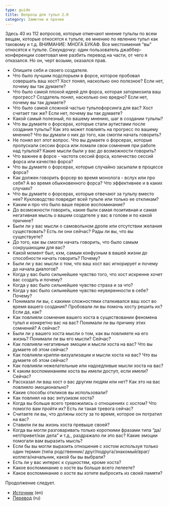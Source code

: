 ```yaml
---
type: guide
title: Вопросы для тульп 2.0
category: Заметки и прочее
---
```



Здесь 40 из 112 вопросов, которые отмечают мнение тульпы по всем вещам, которые относятся к тульпе, ее мнению по явлению тульп как таковому и т.д.
ВНИМАНИЕ: МНОГА БУКАФ. Все местоимения “вы” относятся к тульпе.
Секундочку: один пользователь джаббер-конференции советовал мне разбить перевод на части, от чего я отказался. Но он, черт возьми, оказался прав.

  - Опишите себя и своего создателя.
  - Что было лучшим подспорьем в форсе, которое пробовал совершать ваш хост? Хост понял, насколько оно полезное? Если нет, почему вы так думаете?
  - Что было самой плохой идеей для форса, которая затормозила ваш прогресс? Создатель понял, насколько оно вредно? Если нет, почему вы так думаете?
  - Что было самой сложной частью тульпофорсинга для вас? Хост считает так же? Если нет, почему вы так думаете?
  - Какой самый полезный, по вашему мнению, шаг в создании тульпы?
  - Что вы думаете о форсерах, которые стали аутистами после создания тульпы? Как это может повлиять на прогресс по вашему мнению? Что вы думали о них до того, как смогли начать говорить?
  - Не понял вот этот вопрос. Что вы думаете о форсерах, которые пропускали сессии форса или ломали свои сомнения при работе над тульпой? Какие мысли были у вас до возможности говорить?
  - Что важнее в форсе - частота сессий форса, количество сессий форса или качество форса?
  - Что вы думаете о форсерах, которые случайно засыпали в процессе форса?
  - Как должен говорить форсер во время монолога - вслух или про себя? А во время обыкновенного форса? Что эффективнее и в каких случаях?
  - Что вы думаете о форсерах, которые отвечают за тульпу вместо нее? Кукловодство повредит всей тульпе или только ее откликам?
  - Каким и про что было ваше первое воспоминание?
  - До возможности говорить, какие были самая позитивная и самая негативная мысль о вашем создателе у вас в голове и по какой причине?
  - Были ли у вас мысли о самовольном дропе или отсутствии желания существовать? Есть ли они сейчас? Рады ли вы, что вы существуете?
  - До того, как вы смогли начать говорить, что было самым сокрушающим для вас?
  - Какой момент был, кхм, самым конфузным в вашей жизни до способности начать говорить? Почему?
  - Были ли у вас мысли о том, что ваш хост вас игнорирует и почему до начала диалогов?
  - Когда у вас было сильнейшее чувство того, что хост искренне хочет вас создать и почему?
  - Когда у вас было сильнейшее чувство страха и за что?
  - Когда у вас было сильнейшее чувство неуверенности в себе? Почему?
  - Понимали ли вы, с какими сложностями сталкивался ваш хост во время вашего создания? Пробовали ли вы помочь хосту решить их? Если да, как?
  - Как повлияли сомнения вашего хоста в существовании феномена тульп и конкретно вас на вас? Понимали ли вы причину этих сомнений? А сейчас?
  - Были ли у вашего хоста мысли о том, как вы повлияете на его жизнь? Понимали ли вы его мысли? Сейчас?
  - Как повлияли негативные эмоции и мысли хоста на вас? Что вы думаете об этом сейчас?
  - Как повлияли криппи-визуализации и мысли хоста на вас? Что вы думаете об этом сейчас?
  - Как повлияли нежелательные или надоедливые мысли хоста на вас?
  - К каким воспоминаниям хоста вы имели доступ, если имели? Сейчас?
  - Рассказал ли ваш хост о вас другим людям или нет? Как это на вас повлияло эмоционально?
  - Какие способы откликов вы использовали?
  - Как повлиял на вас энтузиазм хоста?
  - Когда вы больше всего тревожились о отношениях с хостом? Что помогло вам пройти их? Есть ли такая тревога сейчас?
  - Считаете ли вы, что должны хосту за то время, которое он потратил на вас?
  - Ставили ли вы жизнь хоста превыше своей?
  - Когда вы могли разговаривать только короткими фразами типа “да/нет/привет/как дела” и т.д., раздражало ли это вас? Какие эмоции помогали вам выразить мысль?
  - Если бы вы могли выразить отношения с хостом используя только один термин (типа родственник/ друг/подруга/знакомый/враг/коллега/начальник, какой бы вы выбрали?
  - Есть ли у вас интерес к сущностям, кроме хоста?
  - Какое воспоминание о хосте вы больше всего лелеете?
  - Какое воспоминание о хосте вы хотите выбросить из своей памяти?

Продолжение следует.


  * [Источник](http://pastebin.com/Fm8QNBWQ) (en)
  * [Перевод](http://thecakeisatulpa.tumblr.com/post/76551946257) (ru)